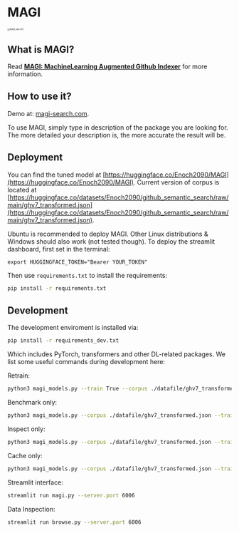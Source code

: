 # MAGI

<img src="https://raw.githubusercontent.com/Enoch2090/MAGI/main/resources/MAGI_title.001.jpeg" alt="MAGI_title.001" style="zoom: 33%;" />

## What is MAGI?

Read [**MAGI: MachineLearning Augmented Github Indexer**](https://www.enoch2090.me/article/MAGI-MachineLearning-Augmented-Github-Indexer) for more information.

## How to use it?

Demo at: [magi-search.com](https://magi-search.com).

To use MAGI, simply type in description of the package you are looking for. The more detailed your description is, the more accurate the result will be.

## Deployment

You can find the tuned model at [https://huggingface.co/Enoch2090/MAGI](https://huggingface.co/Enoch2090/MAGI).
Current version of corpus is located at [https://huggingface.co/datasets/Enoch2090/github_semantic_search/raw/main/ghv7_transformed.json](https://huggingface.co/datasets/Enoch2090/github_semantic_search/raw/main/ghv7_transformed.json).

Ubuntu is recommended to deploy MAGI. Other Linux distributions & Windows should also work (not tested though). To deploy the streamlit dashboard, first set in the terminal:
```shell
export HUGGINGFACE_TOKEN="Bearer YOUR_TOKEN"
```
Then use `requirements.txt` to install the requirements:
```bash
pip install -r requirements.txt
```
## Development

The development enviroment is installed via:
```bash
pip install -r requirements_dev.txt
```
Which includes PyTorch, transformers and other DL-related packages. We list some useful commands during development here:

Retrain:
```bash
python3 magi_models.py --train True --corpus ./datafile/ghv7_transformed.json --batch_size 16 --benchmark_file ./datafile/queries.txt 
```
Benchmark only:
```bash
python3 magi_models.py --corpus ./datafile/ghv7_transformed.json --train False --benchmark_file ./datafile/queries.txt --embedding_file ./datafile/msmarco-distilbert-base-dot-prod-v3_ghv7.pkl
```

Inspect only:
```bash
python3 magi_models.py --corpus ./datafile/ghv7_transformed.json --train False --load_from Enoch2090/MAGI --benchmark False --inspection True --benchmark_file ./datafile/queries.txt
```

Cache only:
```bash
python3 magi_models.py --corpus ./datafile/ghv7_transformed.json --train False --load_from Enoch2090/MAGI --benchmark False --inspection False --cache True --cache_loc ./datafile/msmarco-distilbert-base-dot-prod-v3_ghv7.pkl
```

Streamlit interface:
```bash
streamlit run magi.py --server.port 6006
```

Data Inspection:
```bash
streamlit run browse.py --server.port 6006
```